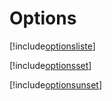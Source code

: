 # Options

[!include[optionsliste](options.optionsliste.autogen.md)]

[!include[optionsset](options.optionsset.autogen.md)]

[!include[optionsunset](options.optionsunset.autogen.md)]



























